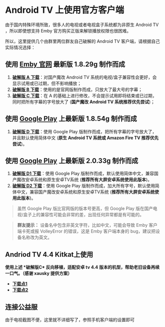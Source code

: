 # Android TV 上使用官方客户端

由于国内特殊环境所致，很多人的电视或者电视盒子系统都为非原生 Android TV ，所以即使想支持 Emby 官方购买正版来解锁播放权限也很困难。

所以，这里提供几个由群里两位群友自己破解的 Android TV 客户端，请根据自己实际情况选择：

## 使用 [Emby 官网](https://emby.media/emby-for-android-tv.html) 最新版 1.8.29g 制作而成

1. [**破解版 A 下载**](https://github.com/rartv/EmbyPublic/releases/download/0.0.1/emby_tv_03122020.apk)：对国产魔改 Android TV 系统的电视/盒子兼容性会更好，会显示试用或已过期，但不影响播放；
2. [**破解版 B 下载**](https://github.com/rartv/EmbyPublic/releases/download/0.0.5/Emby.for.Android.TV.1.8.29g.Cracked.apk)：使用的是官网版制作而成，只放大了最大号的字幕；
3. [**破解版 C 下载**](https://github.com/rartv/EmbyPublic/releases/download/0.0.13/Emby.for.Android.TV.1.8.29g.apk)：在 A 的基础上进行修改，不会提示试用即将结束或已过期，同时把所有字幕的字号放大了 (**国产魔改 Android TV 系统推荐优先尝试**)；

## 使用 [Google Play](https://play.google.com/store/apps/details?id=tv.emby.embyatv) 上最新版 1.8.54g 制作而成

1. [**破解版 D 下载**](https://github.com/rartv/EmbyPublic/releases/download/0.0.14/Emby.for.Android.TV.1.8.54g.Cracked.apk)：使用 Google Play 版制作而成，把所有字幕的字号放大了，并且默认使用简体中文 (**原生 Android TV 系统或 Amazon Fire TV 推荐优先尝试**)。

## 使用 [Google Play](https://play.google.com/store/apps/details?id=tv.emby.embyatv) 上最新版 2.0.33g 制作而成

1. [**破解版 D1 下载**](https://github.com/rartv/EmbyPublic/releases/download/0.0.34/Emby.for.Android.TV_v2.0.33g.z.Cracked.apk)：使用 Google Play 版制作而成，默认使用简体中文，兼容国产魔改安卓系统和原生安卓TV系统 (**推荐所有大屏安卓系统使用此版本**)。
2. [**破解版 D2 下载**](https://github.com/rartv/EmbyPublic/releases/download/0.0.34/Emby.for.Android.TV_v2.0.33g.z.Cracked.Elderlyman.apk)：使用 Google Play 版制作而成，加大所有字号，默认使用简体中文，兼容国产魔改安卓系统和原生安卓TV系统 (**推荐所有大屏安卓系统使用此版本**)。

> 虽然 Google Play 版比官网版的版本号更高，但 Google Play 版在国产电视/盒子上的兼容性可能会非常的差，出现任何异常都是有可能的。

> **群友提示：** 设备名中包含非英文字符，比如中文，可能会导致 Emby 客户端卡死或报 VolleyError 的错误，这是 Emby 客户端本身的 bug，建议把设备名称改为英文。

## Andriod TV 4.4 Kitkat上使用

**使用上述 \*破解版C\* 反向移植，适配安卓 tv 4.4 版本的机型，帮助老旧设备再续一口气。（感谢 xausky 提供方案）**

- [**下载点1**](https://github.com/xausky/emby-for-kitkat/releases/download/1.0.0/emby-for-kitkat.apk)
- [**下载点2**](https://github.com/Terminus-Media/emby-for-kitkat/releases/download/1.0.0/emby-for-kitkat.apk)

## 连接公益服

由于电视截图不便，这里就不详细写了，参照手机客户端的设置即可